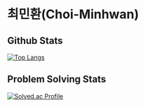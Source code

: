 # 최민환(Choi-Minhwan)

## Github Stats  
[![Top Langs](https://github-readme-stats.vercel.app/api/top-langs/?username=minit88)](https://github.com/minit88)

## Problem Solving Stats
[![Solved.ac Profile](http://mazassumnida.wtf/api/generate_badge?boj=chymh32)](https://solved.ac/chymh32)
